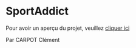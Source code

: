 # SportAddict

Pour avoir un aperçu du projet, veuillez <a href="" target="_blank">cliquer ici</a>

Par CARPOT Clément

